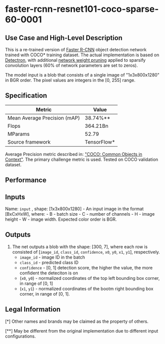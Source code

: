 # faster-rcnn-resnet101-coco-sparse-60-0001

## Use Case and High-Level Description

This is a re-trained version of [Faster R-CNN](https://arxiv.org/abs/1506.01497) object detection network trained with COCO\* training dataset.
The actual implementation is based on [Detectron](https://github.com/facebookresearch/detectron2),
with additional [network weight pruning](https://arxiv.org/abs/1710.01878) applied to sparsify convolution layers (60% of network parameters are set to zeros).

The model input is a blob that consists of a single image of "1x3x800x1280" in BGR order. The pixel values are integers in the [0, 255] range.

## Specification

| Metric                       | Value        |
|------------------------------|--------------|
| Mean Average Precision (mAP) | 38.74%\**    |
| Flops                        | 364.21Bn     |
| MParams                      | 52.79        |
| Source framework             | TensorFlow\* |

Average Precision metric described in: ["COCO: Common Objects in Context"](http://cocodataset.org/#detection-eval). The primary challenge metric is used. Tested on COCO validation dataset.

## Performance

## Inputs

Name: `input` , shape: [1x3x800x1280] - An input image in the format [BxCxHxW],
  where:
    - B - batch size
    - C - number of channels
    - H - image height
    - W - image width.
  Expected color order is BGR.

## Outputs

1. The net outputs a blob with the shape: [300, 7], where each row is consisted of [`image_id`, `class_id`, `confidence`, `x0`, `y0`, `x1`, `y1`], respectively.
    - `image_id` - image ID in the batch
    - `class_id` - predicted class ID
    - `confidence` - [0, 1] detection score, the higher the value, the more confident the deteciton is on
    - (`x0`, `y0`) - normalized coordinates of the top left bounding box corner, in range of [0, 1]
    - (`x1`, `y1`) - normalized coordinates of the bootm right bounding box corner, in range of [0, 1].

## Legal Information
[\*] Other names and brands may be claimed as the property of others.

[\**] May be different from the original implementation due to different input configurations.
